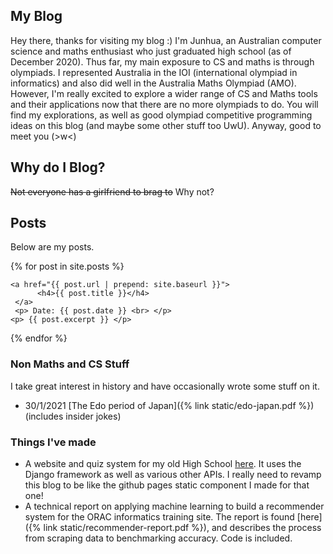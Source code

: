 ## My Blog

Hey there, thanks for visiting my blog :) I'm Junhua, an Australian computer science and maths enthusiast who just graduated high school (as of December 2020). Thus far, my main exposure to CS and maths is through olympiads. I represented Australia in the IOI (international olympiad in informatics) and also did well in the Australia Maths Olympiad (AMO). However, I'm really excited to explore a wider range of CS and Maths tools and their applications now that there are no more olympiads to do. You will find my explorations, as well as good olympiad competitive programming ideas on this blog (and maybe some other stuff too UwU). Anyway, good to meet you (>w<) 

## Why do I Blog?
~~Not everyone has a girlfriend to brag to~~ Why not?
## Posts
Below are my posts. 
<div id="html" markdown="0">

{% for post in site.posts %}

    <a href="{{ post.url | prepend: site.baseurl }}">
          <h4>{{ post.title }}</h4>
     </a>
     <p> Date: {{ post.date }} <br> </p>
	<p> {{ post.excerpt }} </p>
{% endfor %}

</div>

### Non Maths and CS Stuff

I take great interest in history and have occasionally wrote some stuff on it.
- 30/1/2021 [The Edo period of Japan]({% link static/edo-japan.pdf %}) (includes insider jokes)

### Things I've made

- A website and quiz system for my old High School [here](https://github.com/Maths-Club). It uses the Django framework as well as various other APIs. I really need to revamp this blog to be like the github pages static component I made for that one!
- A technical report on applying machine learning to build a recommender system for the ORAC informatics training site. The report is found [here]({% link static/recommender-report.pdf %}), and describes the process from scraping data to benchmarking accuracy. Code is included.
